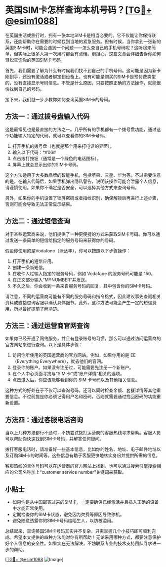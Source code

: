 # 英国SIM卡怎样查询本机号码？[[TG💪+ @esim1088](https://t.me/s/esim1088)]

在英国生活或旅行时，拥有一张本地SIM卡是相当必要的。它不仅能让你保持联系，还能帮助你在需要的时候找到当地的紧急服务。但有时候，当你拿到一张新的英国SIM卡时，可能会遇到一个问题——怎么查自己的手机号码呢？这听起来简单，但实际上很多人第一次用时都会有点懵。别担心，这篇文章会详细告诉你如何轻松查询你的英国SIM卡号码。

首先，我们需要了解为什么有时候我们找不到自己的手机号码。这可能是因为新卡刚到手，还没有激活或者绑定到设备上。也有可能是购买的SIM卡是预付费类型的，没有直接显示号码信息。不管是什么原因，只要按照正确的方法操作，就能很快找到自己的号码。

接下来，我们就一步步教你如何查询英国SIM卡的号码。

## 方法一：通过拨号盘输入代码

这是最常见也是最直接的方法之一。几乎所有的手机都有一个拨号盘功能，通过这个功能输入特定的代码，就可以查看你的SIM卡号码。

1. 打开手机的拨号盘（也就是那个用来打电话的界面）。
2. 输入以下代码：*#06#
3. 点击拨打按钮（通常是一个绿色的电话图标）。
4. 屏幕上就会显示出你的SIM卡号码。

这个方法适用于大多数品牌的智能手机，包括苹果、三星、华为等。不过需要注意的是，在输入代码后，如果手机弹出隐私警告，说明该操作可能会泄露个人信息，请谨慎使用。如果你不确定是否安全，可以选择其他方式来查询号码。

另外，如果你的手机设置了锁屏密码或者指纹识别，确保解锁后再进行上述步骤，否则可能会导致无法正常显示结果。

## 方法二：通过短信查询

对于某些运营商来说，他们提供了一种更便捷的方式来获取SIM卡号码。你可以通过发送一条简单的短信给指定的服务号码来获得你的号码。

假设你使用的是Vodafone（沃达丰），你可以按照以下步骤操作：

1. 打开手机的短信应用。
2. 创建一条新短信。
3. 在收件人栏输入指定的服务号码，例如 Vodafone 的服务号码可能是 150。
4. 在正文部分输入“MYNUMBER”并发送。
5. 不久之后，你会收到一条来自服务号码的回复，其中包含你的SIM卡号码。

请注意，不同的运营商可能有不同的服务号码和指令格式，因此建议事先查阅相关资料或直接咨询客服以确认具体细节。此外，这种方法可能会产生一定的短信费用，所以最好提前了解清楚。

## 方法三：通过运营商官网查询

如果你已经开通了网络服务，并且有登录账号的习惯，那么可以通过访问运营商的官方网站来进行查询。以下是具体步骤：

1. 访问你所使用的英国运营商的官方网站。例如，如果你用的是 EE（Everything Everywhere），就去他们的官网。
2. 登录你的账户。如果没有注册过，可能需要先注册一个新账户。
3. 在个人中心页面寻找与“SIM 卡”或“账户详情”相关的选项。
4. 点击进入后，你应该能够看到你的 SIM 卡号码以及其他相关信息。

这种方式的好处在于不仅可以查询号码，还可以同时检查余额、套餐详情等其他重要信息。不过前提是你必须记得用户名和密码，否则就需要通过找回密码的功能重新设置。

## 方法四：通过客服电话咨询

当以上几种方法都行不通时，不妨尝试拨打运营商的客服热线寻求帮助。客服人员可以帮助你快速找到SIM卡号码，并解答任何疑问。

拨打客服电话时，请准备好一些基本信息，比如你的姓名、地址、电子邮件地址以及订购SIM卡的时间等。这些信息有助于客服更快地核实身份并提供所需的信息。

客服热线的具体号码可以在运营商的官方网站上找到，也可以通过搜索引擎搜索相应的公司名称加上“customer service number”关键词来获取。

## 小贴士

- 如果你是从中国邮寄过来的SIM卡，一定要确保已经激活并且插入正确的设备中才能正常使用。
- 定期检查你的SIM卡状态，避免因为欠费等原因导致停机。
- 避免随意透露你的SIM卡号码给陌生人，以防被滥用。

总结起来，查询英国SIM卡号码其实并不复杂，只需掌握几个小技巧即可顺利完成。希望本文提供的四种方法能对你有所帮助！无论采用哪种方式，都要注意保护好个人信息的安全性。如果实在无法解决，不妨联系专业的技术支持团队寻求进一步的帮助。

[[TG💪+ @esim1088](https://t.me/s/esim1088) ![Image](https://i.postimg.cc/4NQfJmqS/Snipaste-2025-05-13-00-14-12.png)]